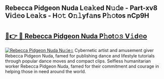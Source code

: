 ## Rebecca Pidgeon Nuda L𝚎a𝚔ed N𝚞𝚍e - Part-xv8 Vi𝚍𝚎o L𝚎a𝚔s - H𝚘𝚝 O𝚗𝚕yf𝚊ns P𝚑𝚘tos nCp9H

# <h2><a href="http://kfcxhgx.oniu.top/?m=Rebecca+Pidgeon+Nuda">🔗👉 🔴 Rebecca Pidgeon Nuda P𝚑ot𝚘𝚜 V𝚒d𝚎o</a></h2>

[![Rebecca Pidgeon Nuda Nu𝚍e𝚜](https://i.imgur.com/0qMVB7G.gif)](http://kfcxhgx.oniu.top/?m=Rebecca+Pidgeon+Nuda)
Cybernetic artist and amusement giver Rebecca Pidgeon Nuda, famed for publishing dance and lifestyle tutorials through popular dance moves and compact clips. Selfless humanitarian worker Rebecca Pidgeon Nuda, famed for their commitment and courage in helping those in need around the world.  
